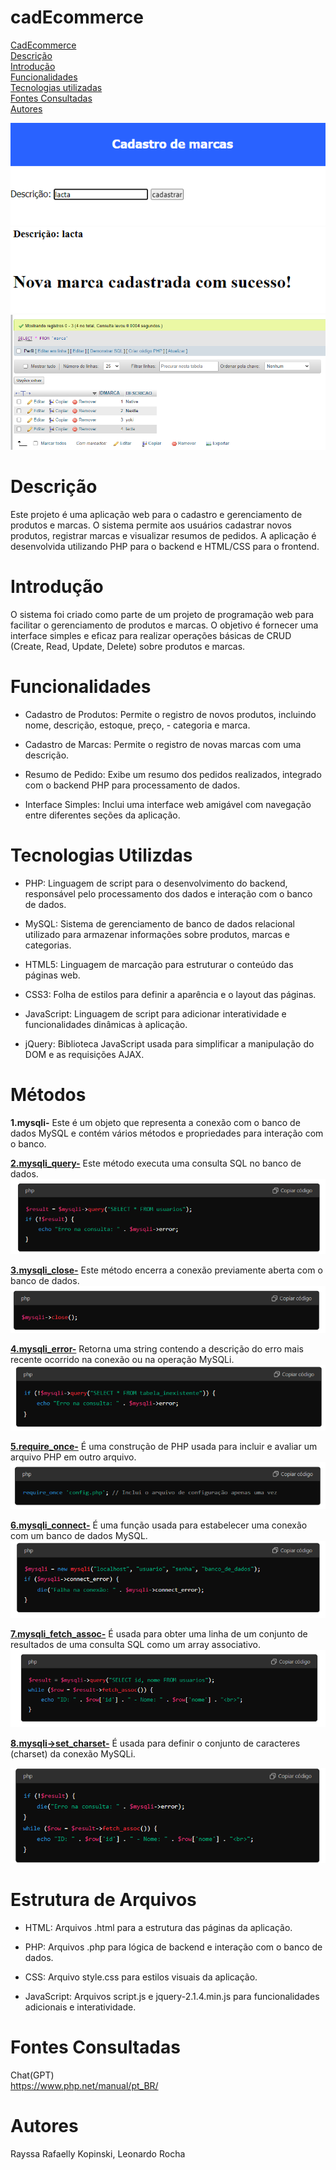 # cadEcommerce 

[CadEcommerce](#cadecommerce)  
[Descrição](#descri%C3%A7%C3%A3o)  
[Introdução](#introdu%C3%A7%C3%A3o)  
[Funcionalidades](#funcionalidades)  
[Tecnologias utilizadas](#tecnologias-utilizdas)  
[Fontes Consultadas](#fontes-consultadas)  
[Autores](#autores)  


![imagem do codigo](img1.png)
![imagem do codigo](img2.png)
![imagem do codigo](img3.png)

 
# Descrição
Este projeto é uma aplicação web para o cadastro e gerenciamento de produtos e marcas. O sistema permite aos usuários cadastrar novos produtos, registrar marcas e visualizar resumos de pedidos. A aplicação é desenvolvida utilizando PHP para o backend e HTML/CSS para o frontend.

# Introdução
O sistema foi criado como parte de um projeto de programação web para facilitar o gerenciamento de produtos e marcas. O objetivo é fornecer uma interface simples e eficaz para realizar operações básicas de CRUD (Create, Read, Update, Delete) sobre produtos e marcas.

# Funcionalidades
- Cadastro de Produtos: Permite o registro de novos produtos, incluindo nome, descrição, estoque, preço, - categoria e marca.

- Cadastro de Marcas: Permite o registro de novas marcas com uma descrição.

- Resumo de Pedido: Exibe um resumo dos pedidos realizados, integrado com o backend PHP para processamento de dados.

- Interface Simples: Inclui uma interface web amigável com navegação entre diferentes seções da aplicação.

# Tecnologias Utilizdas
- PHP: Linguagem de script para o desenvolvimento do backend, responsável pelo processamento dos dados e interação com o banco de dados.

- MySQL: Sistema de gerenciamento de banco de dados relacional utilizado para armazenar informações sobre produtos, marcas e categorias.

- HTML5: Linguagem de marcação para estruturar o conteúdo das páginas web.

- CSS3: Folha de estilos para definir a aparência e o layout das páginas.

- JavaScript: Linguagem de script para adicionar interatividade e funcionalidades dinâmicas à aplicação.

- jQuery: Biblioteca JavaScript usada para simplificar a manipulação do DOM e as requisições AJAX.

# Métodos 
**1.mysqli-** Este é um objeto que representa a conexão com o banco de dados MySQL e contém vários métodos e propriedades para interação com o banco.

[**2.mysqli_query-**](https://www.php.net/manual/pt_BR/mysqli.query.php) Este método executa uma consulta SQL no banco de dados.
![imagem](img4.png)

[**3.mysqli_close-**](https://www.php.net/manual/pt_BR/mysqli.close.php) Este método encerra a conexão previamente aberta com o banco de dados.
![imagem](img5.png)

[**4.mysqli_error-**](https://www.php.net/manual/pt_BR/mysqli.error.php) Retorna uma string contendo a descrição do erro mais recente ocorrido na conexão ou na operação MySQLi.
![imagem](img6.png)

[**5.require_once-**](https://www.php.net/manual/pt_BR/function.require-once.php) É uma construção de PHP usada para incluir e avaliar um arquivo PHP em outro arquivo. 
![imagem](img7.png)

[**6.mysqli_connect-**](https://www.php.net/manual/pt_BR/function.mysqli-connect.php) É uma função usada para estabelecer uma conexão com um banco de dados MySQL.
![imagem](img8.png)

[**7.mysqli_fetch_assoc-**](https://www.php.net/manual/pt_BR/mysqli-result.fetch-assoc.php) É usada para obter uma linha de um conjunto de resultados de uma consulta SQL como um array associativo.
![imagem](img9.png)

[**8.mysqli->set_charset-**](https://www.php.net/manual/en/mysqli.set-charset.php) É usada para definir o conjunto de caracteres (charset) da conexão MySQLi. 

![imagem](img10.png)


# Estrutura de Arquivos

- HTML: Arquivos .html para a estrutura das páginas da aplicação.

- PHP: Arquivos .php para lógica de backend e interação com o banco de dados.

- CSS: Arquivo style.css para estilos visuais da aplicação.

- JavaScript: Arquivos script.js e jquery-2.1.4.min.js para funcionalidades adicionais e interatividade.

# Fontes Consultadas 
Chat(GPT)  
https://www.php.net/manual/pt_BR/

# Autores
Rayssa Rafaelly Kopinski, Leonardo Rocha

